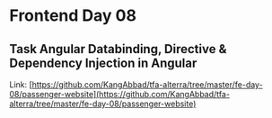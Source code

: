 # Frontend Day 08

## Task Angular Databinding, Directive & Dependency Injection in Angular

Link: [https://github.com/KangAbbad/tfa-alterra/tree/master/fe-day-08/passenger-website](https://github.com/KangAbbad/tfa-alterra/tree/master/fe-day-08/passenger-website)
